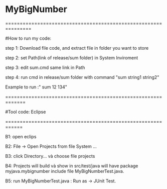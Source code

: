# MyBigNumber
===============================================================

#How to run my code:

step 1: Download file code, and extract file in folder you want to store

step 2: set Path(link of release/sum folder) in System Inviroment

step 3: edit sum.cmd same link in Path

step 4: run cmd in release/sum folder with command "sum string1 string2"

Example to run :" sum 12 134"

=============================================================

#Tool code: Eclipse

============================================================


B1: open eclips

B2:  File -> Open Projects from file System ...

B3: click Directory... và choose file projects

B4: Projects will  build và show in  src/test/java will have package myjava.mybignumber include file MyBigNumberTest.java.

B5: run MyBigNumberTest.java : Run as -> JUnit Test.
